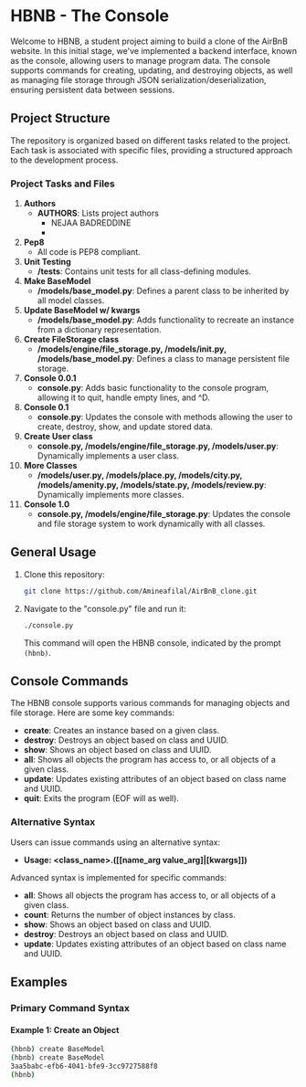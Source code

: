 # HBNB - The Console

Welcome to HBNB, a student project aiming to build a clone of the AirBnB website. In this initial stage, we've implemented a backend interface, known as the console, allowing users to manage program data. The console supports commands for creating, updating, and destroying objects, as well as managing file storage through JSON serialization/deserialization, ensuring persistent data between sessions.

## Project Structure

The repository is organized based on different tasks related to the project. Each task is associated with specific files, providing a structured approach to the development process.

### Project Tasks and Files
1. **Authors**
    - **AUTHORS**: Lists project authors
        - NEJAA BADREDDINE
        - 
2. **Pep8**
    - All code is PEP8 compliant.
3. **Unit Testing**
    - **/tests**: Contains unit tests for all class-defining modules.
4. **Make BaseModel**
    - **/models/base_model.py**: Defines a parent class to be inherited by all model classes.
5. **Update BaseModel w/ kwargs**
    - **/models/base_model.py**: Adds functionality to recreate an instance from a dictionary representation.
6. **Create FileStorage class**
    - **/models/engine/file_storage.py, /models/__init__.py, /models/base_model.py**: Defines a class to manage persistent file storage.
7. **Console 0.0.1**
    - **console.py**: Adds basic functionality to the console program, allowing it to quit, handle empty lines, and ^D.
8. **Console 0.1**
    - **console.py**: Updates the console with methods allowing the user to create, destroy, show, and update stored data.
9. **Create User class**
    - **console.py, /models/engine/file_storage.py, /models/user.py**: Dynamically implements a user class.
10. **More Classes**
    - **/models/user.py, /models/place.py, /models/city.py, /models/amenity.py, /models/state.py, /models/review.py**: Dynamically implements more classes.
11. **Console 1.0**
    - **console.py, /models/engine/file_storage.py**: Updates the console and file storage system to work dynamically with all classes.

## General Usage

1. Clone this repository:

    ```bash
    git clone https://github.com/Amineafilal/AirBnB_clone.git
    ```

2. Navigate to the "console.py" file and run it:

    ```bash
    ./console.py
    ```

    This command will open the HBNB console, indicated by the prompt `(hbnb)`.

## Console Commands

The HBNB console supports various commands for managing objects and file storage. Here are some key commands:

- **create**: Creates an instance based on a given class.
- **destroy**: Destroys an object based on class and UUID.
- **show**: Shows an object based on class and UUID.
- **all**: Shows all objects the program has access to, or all objects of a given class.
- **update**: Updates existing attributes of an object based on class name and UUID.
- **quit**: Exits the program (EOF will as well).

### Alternative Syntax

Users can issue commands using an alternative syntax:

- **Usage: <class_name>.<command>([<id>[name_arg value_arg]|[kwargs]])**

Advanced syntax is implemented for specific commands:

- **all**: Shows all objects the program has access to, or all objects of a given class.
- **count**: Returns the number of object instances by class.
- **show**: Shows an object based on class and UUID.
- **destroy**: Destroys an object based on class and UUID.
- **update**: Updates existing attributes of an object based on class name and UUID.

## Examples

### Primary Command Syntax

#### Example 1: Create an Object
```bash
(hbnb) create BaseModel
(hbnb) create BaseModel
3aa5babc-efb6-4041-bfe9-3cc9727588f8
(hbnb)
